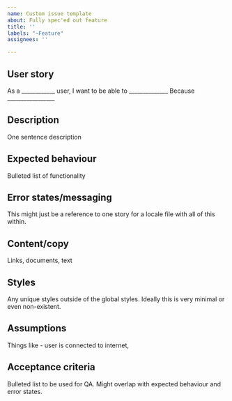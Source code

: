 ```yaml
---
name: Custom issue template
about: Fully spec'ed out feature
title: ''
labels: "~Feature"
assignees: ''

---
```


## User story
As a ____________ user,
I want to be able to ______________
Because  _________________


## Description
One sentence description


## Expected behaviour
Bulleted list of functionality


## Error states/messaging
This might just be a reference to one story for a locale file with all of this within.


## Content/copy
Links, documents, text


## Styles
Any unique styles outside of the global styles. Ideally this is very minimal or even non-existent.


## Assumptions
Things like - user is connected to internet, 


## Acceptance criteria
Bulleted list to be used for QA. Might overlap with expected behaviour and error states.
